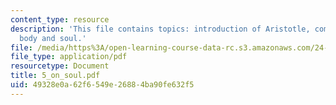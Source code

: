 ```yaml
---
content_type: resource
description: 'This file contains topics: introduction of Aristotle, comparison between
  body and soul.'
file: /media/https%3A/open-learning-course-data-rc.s3.amazonaws.com/24-01-classics-in-western-philosophy-spring-2006/49328e0a62f6549e26884ba90fe632f5_5_on_soul.pdf
file_type: application/pdf
resourcetype: Document
title: 5_on_soul.pdf
uid: 49328e0a-62f6-549e-2688-4ba90fe632f5
---
```


